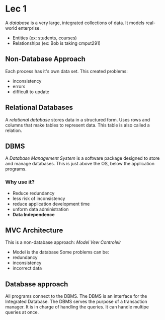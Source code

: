# Lec 1

A *database* is a very large, integrated collections of data. It models real-world enterprise.
* Entities (ex: students, courses)
* Relationships (ex: Bob is taking cmput291)

## Non-Database Approach
Each process has it's own data set. This created problems:
- inconsistency
- errors
- difficult to update

## Relational Databases

A *relational database* stores data in a structured form. Uses rows and columns that make tables to represent data. This table is also called a relation.

## DBMS
A *Database Management System* is a software package designed to store and manage databases.
This is just above the OS, below the application programs.

### Why use it?

- Reduce redundancy
- less risk of inconsistency
- reduce application development time
- unform data administration
- **Data Independence**

## MVC Architecture
This is a non-database approach: *Model Vew Controlelr*
- Model is the database
Some problems can be:
- redundancy
- inconsistency
- incorrect data

## Database approach
All programs connect to the DBMS. The DBMS is an interface for the Integrated Database. The DBMS serves the purpose of a transaction manager. It is in charge of handling the queries. It can handle multipe queries at once.